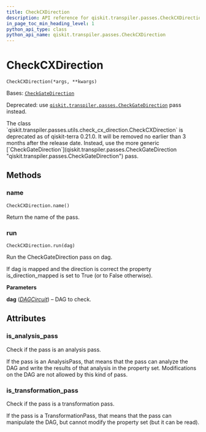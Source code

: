 ```yaml
---
title: CheckCXDirection
description: API reference for qiskit.transpiler.passes.CheckCXDirection
in_page_toc_min_heading_level: 1
python_api_type: class
python_api_name: qiskit.transpiler.passes.CheckCXDirection
---
```


# CheckCXDirection

<span id="qiskit.transpiler.passes.CheckCXDirection" />

`CheckCXDirection(*args, **kwargs)`

Bases: [`CheckGateDirection`](qiskit.transpiler.passes.CheckGateDirection "qiskit.transpiler.passes.utils.check_gate_direction.CheckGateDirection")

Deprecated: use [`qiskit.transpiler.passes.CheckGateDirection`](qiskit.transpiler.passes.CheckGateDirection "qiskit.transpiler.passes.CheckGateDirection") pass instead.

<Admonition title="Deprecated since version 0.21.0" type="danger">
  The class `qiskit.transpiler.passes.utils.check_cx_direction.CheckCXDirection` is deprecated as of qiskit-terra 0.21.0. It will be removed no earlier than 3 months after the release date. Instead, use the more generic [`CheckGateDirection`](qiskit.transpiler.passes.CheckGateDirection "qiskit.transpiler.passes.CheckGateDirection") pass.
</Admonition>

## Methods

<span id="qiskit-transpiler-passes-checkcxdirection-name" />

### name

<span id="qiskit.transpiler.passes.CheckCXDirection.name" />

`CheckCXDirection.name()`

Return the name of the pass.

<span id="qiskit-transpiler-passes-checkcxdirection-run" />

### run

<span id="qiskit.transpiler.passes.CheckCXDirection.run" />

`CheckCXDirection.run(dag)`

Run the CheckGateDirection pass on dag.

If dag is mapped and the direction is correct the property is\_direction\_mapped is set to True (or to False otherwise).

**Parameters**

**dag** ([*DAGCircuit*](qiskit.dagcircuit.DAGCircuit "qiskit.dagcircuit.DAGCircuit")) – DAG to check.

## Attributes

<span id="qiskit.transpiler.passes.CheckCXDirection.is_analysis_pass" />

### is\_analysis\_pass

Check if the pass is an analysis pass.

If the pass is an AnalysisPass, that means that the pass can analyze the DAG and write the results of that analysis in the property set. Modifications on the DAG are not allowed by this kind of pass.

<span id="qiskit.transpiler.passes.CheckCXDirection.is_transformation_pass" />

### is\_transformation\_pass

Check if the pass is a transformation pass.

If the pass is a TransformationPass, that means that the pass can manipulate the DAG, but cannot modify the property set (but it can be read).

